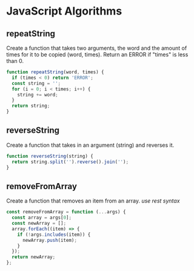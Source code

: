 # JavaScript Algorithms

## repeatString

Create a function that takes two arguments, the word and the amount of times for it to be copied (word, times). Return an ERROR if "times" is less than 0.

```js
function repeatString(word, times) {
  if (times < 0) return 'ERROR';
  const string = '';
  for (i = 0; i < times; i++) {
    string += word;
  }
  return string;
}
```

## reverseString

Create a function that takes in an argument (string) and reverses it.

```js
function reverseString(string) {
  return string.split('').reverse().join('');
}
```

## removeFromArray

Create a function that removes an item from an array. _use rest syntax_

```js
const removeFromArray = function (...args) {
  const array = args[0];
  const newArray = [];
  array.forEach((item) => {
    if (!args.includes(item)) {
      newArray.push(item);
    }
  });
  return newArray;
};
```

